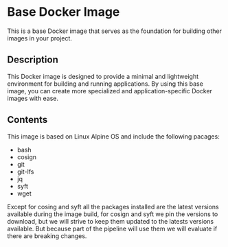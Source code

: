 # Base Docker Image

This is a base Docker image that serves as the foundation for building other images in your project.

## Description

This Docker image is designed to provide a minimal and lightweight environment for building and running applications.
By using this base image, you can create more specialized and application-specific Docker images with ease.

## Contents

This image is based on Linux Alpine OS and include the following pacages:

- bash
- cosign
- git
- git-lfs
- jq
- syft
- wget

Except for cosing and syft all the packages installed are the latest versions available during the image build,
for cosign and syft we pin the versions to download, but we will strive to keep them updated to the latests
versions available. But because part of the pipeline will use them we will evaluate if there are breaking changes.
